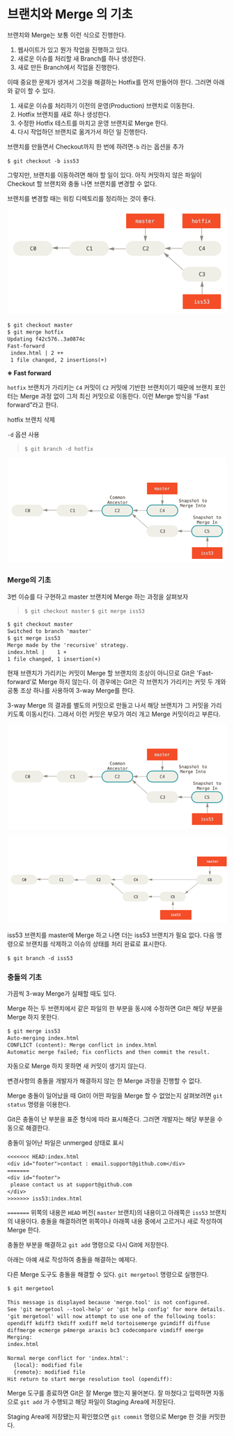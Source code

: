 # **브랜치와 Merge 의 기초**

브랜치와 Merge는 보통 이런 식으로 진행한다.

1. 웹사이트가 있고 뭔가 작업을 진행하고 있다.
2. 새로운 이슈를 처리할 새 Branch를 하나 생성한다.
3. 새로 만든 Branch에서 작업을 진행한다.

이때 중요한 문제가 생겨서 그것을 해결하는 Hotfix를 먼저 만들어야 한다. 그러면 아래와 같이 할 수 있다.

1. 새로운 이슈를 처리하기 이전의 운영(Production) 브랜치로 이동한다.
2. Hotfix 브랜치를 새로 하나 생성한다.
3. 수정한 Hotfix 테스트를 마치고 운영 브랜치로 Merge 한다.
4. 다시 작업하던 브랜치로 옮겨가서 하던 일 진행한다.

브랜치를 만들면서 Checkout까지 한 번에 하려면`-b` 라는 옵션을 추가

`$ git checkout -b iss53`

그렇지만, 브랜치를 이동하려면 해야 할 일이 있다. 아직 커밋하지 않은 파일이 Checkout 할 브랜치와 충돌 나면 브랜치를 변경할 수 없다.

브랜치를 변경할 때는 워킹 디렉토리를 정리하는 것이 좋다.

![Untitled](git_image01/Untitled6.png)

```
$ git checkout master
$ git merge hotfix
Updating f42c576..3a0874c
Fast-forward
 index.html | 2 ++
 1 file changed, 2 insertions(+)
```

**※ Fast forward**

`hotfix` 브랜치가 가리키는 `C4` 커밋이 `C2` 커밋에 기반한 브랜치이기 때문에 브랜치 포인터는 Merge 과정 없이 그저 최신 커밋으로 이동한다. 이런 Merge 방식을 “Fast forward”라고 한다.

hotfix 브랜치 삭제

`-d` 옵션 사용

> `$ git branch -d hotfix`
> 

![Untitled](git_image01/Untitled62.png)

### Merge의 기초

3번 이슈를 다 구현하고 master 브랜치에 Merge 하는 과정을 살펴보자

> `$ git checkout master`
`$ git merge iss53`
> 

```
$ git checkout master
Switched to branch 'master'
$ git merge iss53
Merge made by the 'recursive' strategy.
index.html |    1 +
1 file changed, 1 insertion(+)
```

현재 브랜치가 가리키는 커밋이 Merge 할 브랜치의 조상이 아니므로 Git은 'Fast-forward’로 Merge 하지 않는다. 이 경우에는 Git은 각 브랜치가 가리키는 커밋 두 개와 공통 조상 하나를 사용하여 3-way Merge를 한다.

3-way Merge 의 결과를 별도의 커밋으로 만들고 나서 해당 브랜치가 그 커밋을 가리키도록 이동시킨다. 그래서 이런 커밋은 부모가 여러 개고 Merge 커밋이라고 부른다.

![Untitled](git_image01/Untitled63.png)

![Untitled](git_image01/Untitled64.png)

iss53 브랜치를 master에 Merge 하고 나면 더는 iss53 브랜치가 필요 없다. 다음 명령으로 브랜치를 삭제하고 이슈의 상태를 처리 완료로 표시한다.

`$ git branch -d iss53`

### 충돌의 기초

가끔씩 3-way Merge가 실패할 때도 있다. 

Merge 하는 두 브랜치에서 같은 파일의 한 부분을 동시에 수정하면 Git은 해당 부분을 Merge 하지 못한다.

```
$ git merge iss53
Auto-merging index.html
CONFLICT (content): Merge conflict in index.html
Automatic merge failed; fix conflicts and then commit the result.
```

자동으로 Merge 하지 못하면 새 커밋이 생기지 않는다. 

변경사항의 충돌을 개발자가 해결하지 않는 한 Merge 과정을 진행할 수 없다. 

Merge 충돌이 일어났을 때 Git이 어떤 파일을 Merge 할 수 없었는지 살펴보려면 `git status` 명령을 이용한다.

Git은 충돌이 난 부분을 표준 형식에 따라 표시해준다. 그러면 개발자는 해당 부분을 수동으로 해결한다.

충돌이 일어난 파일은 unmerged 상태로 표시

```
<<<<<<< HEAD:index.html
<div id="footer">contact : email.support@github.com</div>
=======
<div id="footer">
 please contact us at support@github.com
</div>
>>>>>>> iss53:index.html
```

`=======` 위쪽의 내용은 `HEAD` 버전( `master` 브랜치)의 내용이고 아래쪽은 `iss53` 브랜치의 내용이다. 충돌을 해결하려면 위쪽이나 아래쪽 내용 중에서 고르거나 새로 작성하여 Merge 한다.

충돌한 부분을 해결하고 `git add` 명령으로 다시 Git에 저장한다.

아래는 아예 새로 작성하여 충돌을 해결하는 예제다.

다른 Merge 도구도 충돌을 해결할 수 있다. `git mergetool` 명령으로 실행한다.

```
$ git mergetool

This message is displayed because 'merge.tool' is not configured.
See 'git mergetool --tool-help' or 'git help config' for more details.
'git mergetool' will now attempt to use one of the following tools:
opendiff kdiff3 tkdiff xxdiff meld tortoisemerge gvimdiff diffuse diffmerge ecmerge p4merge araxis bc3 codecompare vimdiff emerge
Merging:
index.html

Normal merge conflict for 'index.html':
  {local}: modified file
  {remote}: modified file
Hit return to start merge resolution tool (opendiff):
```

Merge 도구를 종료하면 Git은 잘 Merge 했는지 물어본다. 잘 마쳤다고 입력하면 자동으로 `git add` 가 수행되고 해당 파일이 Staging Area에 저장된다.

Staging Area에 저장됐는지 확인했으면 `git commit` 명령으로 Merge 한 것을 커밋한다.